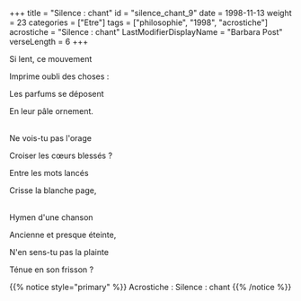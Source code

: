 +++
title = "Silence : chant"
id = "silence_chant_9"
date = 1998-11-13
weight = 23
categories = ["Etre"]
tags = ["philosophie", "1998", "acrostiche"]
acrostiche = "Silence : chant"
LastModifierDisplayName = "Barbara Post"
verseLength = 6
+++

Si lent, ce mouvement

Imprime oubli des choses :

Les parfums se déposent

En leur pâle ornement.

 \
Ne vois-tu pas l'orage

Croiser les cœurs blessés ?

Entre les mots lancés

Crisse la blanche page,

 \
Hymen d'une chanson

Ancienne et presque éteinte,

N'en sens-tu pas la plainte

Ténue en son frisson ?

{{% notice style="primary" %}}
Acrostiche : Silence : chant
{{% /notice %}}
